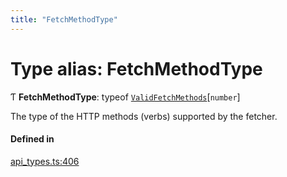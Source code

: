 ```yaml
---
title: "FetchMethodType"
---
```

# Type alias: FetchMethodType

Ƭ **FetchMethodType**: typeof [`ValidFetchMethods`](../variables/ValidFetchMethods.md)[`number`]

The type of the HTTP methods (verbs) supported by the fetcher.

#### Defined in

[api_types.ts:406](https://github.com/coda/packs-sdk/blob/main/api_types.ts#L406)
